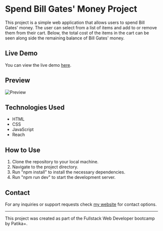 

# Spend Bill Gates' Money Project

This project is a simple web application that allows users to spend Bill Gates' money. The user can select from a list of items and add to or remove them from their cart. Below, the total cost of the items in the cart can be seen along side the remaining balance of Bill Gates' money.

## Live Demo

You can view the live demo [here](https://spend-bill-gates-money-ardacanbakis.vercel.app/).

## Preview
![Preview](https://i.imgur.com/3XaTEhS.png)

## Technologies Used

- HTML
- CSS
- JavaScript
- Reach

## How to Use

1. Clone the repository to your local machine.
2. Navigate to the project directory.
3. Run "npm install" to install the necessary dependencies.
4. Run "npm run dev" to start the development server.

## Contact

For any inquiries or support requests check [my website](https://www.ardacanbakis.com) for contact options. 


---

This project was created as part of the Fullstack Web Developer bootcamp by Patika+.
